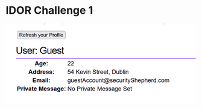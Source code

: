 # IDOR Challenge 1

![IDOR](https://github.com/SLuo490/Cybersecurity/blob/main/Insecure%20Direct%20Object%20References/img/IDOR.png)
